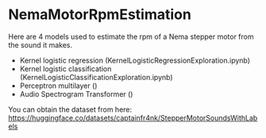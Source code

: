# NemaMotorRpmEstimation
Here are 4 models used to estimate the rpm of a Nema stepper motor from the sound it makes.
- Kernel logistic regression (KernelLogisticRegressionExploration.ipynb)
- Kernel logistic classification (KernelLogisticClassificationExploration.ipynb)
- Perceptron multilayer ()
- Audio Spectrogram Transformer ()


You can obtain the dataset from here: 
https://huggingface.co/datasets/captainfr4nk/StepperMotorSoundsWithLabels
